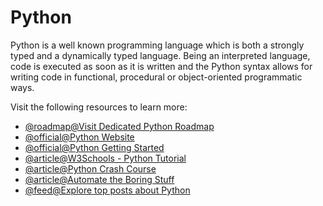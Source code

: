 # Python

Python is a well known programming language which is both a strongly typed and a dynamically typed language. Being an interpreted language, code is executed as soon as it is written and the Python syntax allows for writing code in functional, procedural or object-oriented programmatic ways.

Visit the following resources to learn more:

- [@roadmap@Visit Dedicated Python Roadmap](https://roadmap.sh/python)
- [@official@Python Website](https://www.python.org/)
- [@official@Python Getting Started](https://www.python.org/about/gettingstarted/)
- [@article@W3Schools - Python Tutorial ](https://www.w3schools.com/python/)
- [@article@Python Crash Course](https://ehmatthes.github.io/pcc/)
- [@article@Automate the Boring Stuff](https://automatetheboringstuff.com/)
- [@feed@Explore top posts about Python](https://app.daily.dev/tags/python?ref=roadmapsh)
